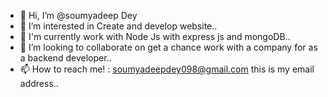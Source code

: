 - 👋 Hi, I’m @soumyadeep Dey
- 👀 I’m interested in Create and develop website..
- 🌱 I'm currently work with Node Js with express js and mongoDB..
- 💞️ I’m looking to collaborate on get a chance work with a company for as a backend developer..
- 📫 How to reach me! : soumyadeepdey098@gmail.com this is my email address..

<!---
soumyadeepDey1/soumyadeepDey1 is a ✨ special ✨ repository because its `README.md` (this file) appears on your GitHub profile.
You can click the Preview link to take a look at your changes.
--->
